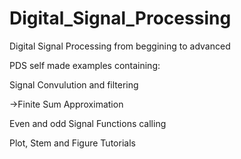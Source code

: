 # Digital_Signal_Processing
Digital Signal Processing from beggining to advanced


PDS self made examples containing:

Signal Convulution and filtering

  ->Finite Sum Approximation
  
Even and odd Signal Functions calling

Plot, Stem and Figure Tutorials
